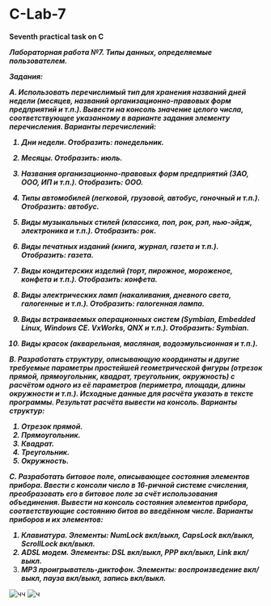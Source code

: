 # C-Lab-7
<strong>Seventh practical task on C</strong>

<b><i>Лабораторная работа №7. Типы данных, определяемые пользователем.

Задания:

A.
Использовать перечислимый тип для хранения названий дней недели (месяцев, названий
организационно-правовых форм предприятий и т.п.). Вывести на консоль значение целого
числа, соответствующее указанному в варианте задания элементу перечисления.
Варианты перечислений:

1. Дни недели. Отобразить: понедельник.

2. Месяцы. Отобразить: июль.

3. Названия организационно-правовых форм предприятий (ЗАО, ООО, ИП и т.п.).
Отобразить: ООО.

4. Типы автомобилей (легковой, грузовой, автобус, гоночный и т.п.). Отобразить:
автобус.

5. Виды музыкальных стилей (классика, поп, рок, рэп, нью-эйдж, электроника и т.п.).
Отобразить: рок.

6. Виды печатных изданий (книга, журнал, газета и т.п.). Отобразить: газета.

7. Виды кондитерских изделий (торт, пирожное, мороженое, конфета и т.п.).
Отобразить: конфета.

8. Виды электрических ламп (накаливания, дневного света, галогенные и т.п.).
Отобразить: галогенная лампа.

9. Виды встраиваемых операционных систем (Symbian, Embedded Linux, Windows CE.
VxWorks, QNX и т.п.). Отобразить: Symbian.

10. Виды красок (акварельная, масляная, водоэмульсионная и т.п.).

B. Разработать структуру, описывающую координаты и другие требуемые параметры
простейшей геометрической фигуры (отрезок прямой, прямоугольник, квадрат,
треугольник, окружность) с расчётом одного из её параметров (периметра, площади,
длины окружности и т.п.). Исходные данные для расчёта указать в тексте программы.
Результат расчёта вывести на консоль.
Варианты структур:

1. Отрезок прямой.
2. Прямоугольник.
3. Квадрат.
4. Треугольник.
5. Окружность.

C. Разработать битовое поле, описывающее состояния элементов прибора. Ввести с консоли
число в 16-ричной системе счисления, преобразовать его в битовое поле за счёт
использования объединения. Вывести на консоль состояния элементов прибора,
соответствующие состоянию битов во введённом числе.
Варианты приборов и их элементов:

1. Клавиатура. Элементы: NumLock вкл/выкл, CapsLock вкл/выкл, ScrollLock вкл/выкл.
2. ADSL модем. Элементы: DSL вкл/выкл, PPP вкл/выкл, Link вкл/выкл.
3. MP3 проигрыватель-диктофон. Элементы: воспроизведение вкл/выкл, пауза
вкл/выкл, запись вкл/выкл. </b></i>

![чч](https://user-images.githubusercontent.com/94011547/193120562-7a30c27c-bbec-457a-b4fb-6e30a42aa3e9.PNG)
![ч](https://user-images.githubusercontent.com/94011547/193120583-70452c85-0d32-4335-91e7-35bed0993e06.PNG)
